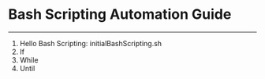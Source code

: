 # Bash Scripting Automation Guide

---

1. Hello Bash Scripting: initialBashScripting.sh
2. If
3. While
4. Until
